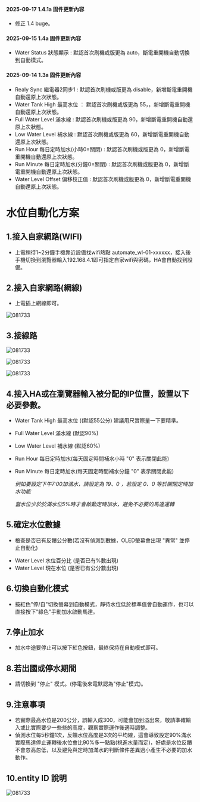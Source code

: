 #### 2025-09-17 1.4.1a 固件更新內容
* 修正 1.4 buge。
#### 2025-09-15 1.4a 固件更新內容
* Water Status 狀態顯示 : 默認首次刷機或版更為 auto，斷電重開機自動切換到自動模式。
#### 2025-09-14 1.3a 固件更新內容
* Realy Sync 繼電器2同步1 : 默認首次刷機或版更為 disable，新增斷電重開機自動還原上次狀態。
* Water Tank High 最高水位 ： 默認首次刷機或版更為 55，，新增斷電重開機自動還原上次狀態。
* Full Water Level 滿水線 : 默認首次刷機或版更為 90，新增斷電重開機自動還原上次狀態。
* Low Water Level 補水線 : 默認首次刷機或版更為 60，新增斷電重開機自動還原上次狀態。
* Run Hour 每日定時加水(小時0=關閉) : 默認首次刷機或版更為 0，新增斷電重開機自動還原上次狀態。
* Run Minute 每日定時加水(分鐘0=關閉) : 默認首次刷機或版更為 0，新增斷電重開機自動還原上次狀態。
* Water Level Offset 偏移校正值 : 默認首次刷機或版更為 0，新增斷電重開機自動還原上次狀態。

# 水位自動化方案
## 1.接入自家網路(WIFI)
* 上電稍待1~2分鐘手機靠近設備找wifi熱點 automate_wl-01-xxxxxx，接入後手機切換到瀏覽器輸入192.168.4.1即可指定自家wifi與密碼，HA會自動找到設備。
## 2.接入自家網路(網線)
* 上電插上網線即可。

![081733](/WL_01/image/20250519_50.JPG)
## 3.接線路
![081733](/WL_01/image/p2.JPG)

![081733](/WL_01/image/p3.JPG)

![081733](/WL_01/image/p4.JPG)

## 4.接入HA或在瀏覽器輸入被分配的IP位置，設置以下必要參數。
- Water Tank High 最高水位 ((默認55公分) 建議用尺實際量一下要精準。
- Full Water Level 滿水線 (默認90%)
- Low Water Level 補水線 (默認60%)
- Run Hour 每日定時加水(每天固定時間補水小時 "0" 表示關閉此能) 
- Run Minute 每日定時加水(每天固定時間補水分鐘 "0" 表示關閉此能)
  
  *例如要設定下午7:00加滿水，請設定為 19、0 ，若設定 0、0 等於關閉定時加水功能*
  
  *當水位少於於滿水位5%時才會啟動定時加水，避免不必要的馬達運轉*
  
## 5.確定水位數據
* 檢查是否已有反饋公分數(若沒有偵測到數據，OLED螢幕會出現 "異常" 並停止自動化)
- Water Level 水位百分比 (是否已有%數出現)
- Water Level 現在水位 (是否已有公分數出現)
## 6.切換自動化模式
* 按紅色"停/自"切換螢幕到自動模式，靜待水位低於標準值會自動運作，也可以直接按下"綠色"手動加水啟動馬達。
## 7.停止加水
* 加水中途要停止可以按下紅色按鈕，最終保持在自動模式即可。
## 8.若出國或停水期間
* 請切換到 "停止" 模式。(停電後來電默認為"停止"模式)。
## 9.注意事項
* 若實際最高水位是200公分，誤輸入成300，可能會加到溢出來，敬請準確輸入或比實際要少一些些的高度，觀察實際運作後適時調整。
* 偵測水位每5秒鐘1次，反饋水位高度是3次的平均線，這會導致設定90%滿水實際馬達停止運轉後水位會比90%多一點點(視進水量而定)，好處是水位反饋不會忽高忽低，以及避免與定時加滿水的判斷條件差異過小產生不必要的加水動作。
## 10.entity ID 說明
![081733](/WL_01/image/wl-01.JPG)




